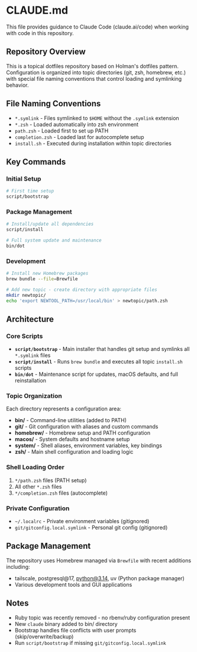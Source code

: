 # CLAUDE.md

This file provides guidance to Claude Code (claude.ai/code) when working with code in this repository.

## Repository Overview

This is a topical dotfiles repository based on Holman's dotfiles pattern. Configuration is organized into topic directories (git, zsh, homebrew, etc.) with special file naming conventions that control loading and symlinking behavior.

## File Naming Conventions

- `*.symlink` - Files symlinked to `$HOME` without the `.symlink` extension
- `*.zsh` - Loaded automatically into zsh environment  
- `path.zsh` - Loaded first to set up PATH
- `completion.zsh` - Loaded last for autocomplete setup
- `install.sh` - Executed during installation within topic directories

## Key Commands

### Initial Setup
```bash
# First time setup
script/bootstrap
```

### Package Management  
```bash
# Install/update all dependencies
script/install

# Full system update and maintenance
bin/dot
```

### Development
```bash
# Install new Homebrew packages
brew bundle --file=Brewfile

# Add new topic - create directory with appropriate files
mkdir newtopic/
echo 'export NEWTOOL_PATH=/usr/local/bin' > newtopic/path.zsh
```

## Architecture

### Core Scripts
- **`script/bootstrap`** - Main installer that handles git setup and symlinks all `*.symlink` files
- **`script/install`** - Runs `brew bundle` and executes all topic `install.sh` scripts  
- **`bin/dot`** - Maintenance script for updates, macOS defaults, and full reinstallation

### Topic Organization
Each directory represents a configuration area:
- **bin/** - Command-line utilities (added to PATH)
- **git/** - Git configuration with aliases and custom commands
- **homebrew/** - Homebrew setup and PATH configuration
- **macos/** - System defaults and hostname setup
- **system/** - Shell aliases, environment variables, key bindings
- **zsh/** - Main shell configuration and loading logic

### Shell Loading Order
1. `*/path.zsh` files (PATH setup)
2. All other `*.zsh` files  
3. `*/completion.zsh` files (autocomplete)

### Private Configuration
- `~/.localrc` - Private environment variables (gitignored)
- `git/gitconfig.local.symlink` - Personal git config (gitignored)

## Package Management

The repository uses Homebrew managed via `Brewfile` with recent additions including:
- tailscale, postgresql@17, python@3.14, uv (Python package manager)
- Various development tools and GUI applications

## Notes

- Ruby topic was recently removed - no rbenv/ruby configuration present
- New `claude` binary added to bin/ directory
- Bootstrap handles file conflicts with user prompts (skip/overwrite/backup)
- Run `script/bootstrap` if missing `git/gitconfig.local.symlink`